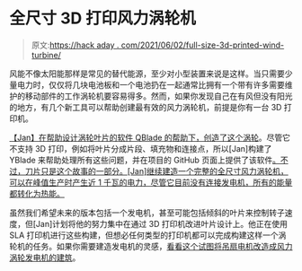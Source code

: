 # 全尺寸 3D 打印风力涡轮机

> 原文:[https://hack aday . com/2021/06/02/full-size-3d-printed-wind-turbine/](https://hackaday.com/2021/06/02/full-size-3d-printed-wind-turbine/)

风能不像太阳能那样是常见的替代能源，至少对小型装置来说是这样。当只需要少量电力时，仅仅将几块电池板和一个电池扔在一起通常比拥有一个带有许多需要维护的移动部件的工作涡轮机要容易得多。然而，如果你发现自己在有风但没有阳光的地方，有几个新工具可以帮助创建最有效的风力涡轮机，前提是你有一台 3D 打印机。

[【Jan】在帮助设计涡轮叶片的软件 QBlade 的帮助下，创造了这个涡轮](https://blog.honzamrazek.cz/2021/06/i-designed-and-3d-printed-a-full-scale-wind-turbine-on-an-sla-printer/)。尽管它不支持 3D 打印，例如将叶片分成片段、填充物和连接点，所以[Jan]构建了 YBlade 来帮助处理所有这些问题，并在项目的 GitHub 页面上提供了该软件[。不过，刀片只是这个故事的一部分。[Jan]继续建造一个完整的全尺寸风力涡轮机，可以在峰值生产时产生近 1 千瓦的电力，尽管它目前没有连接发电机，所有的能量都转化为热能。](https://github.com/yaqwsx/YBlade)

虽然我们希望未来的版本包括一个发电机，甚至可能包括倾斜的叶片来控制转子速度，但[Jan]计划将他的努力集中在通过 3D 打印机改进叶片设计上。他正在使用 SLA 打印机进行这些构建，但想必任何类型的打印机都可以完成构建这样一个涡轮机的任务。如果你需要建造发电机的灵感，[看看这个试图将吊扇电机改造成风力涡轮发电机的建筑](https://hackaday.com/2019/06/30/turn-a-ceiling-fan-into-a-wind-turbine-almost/)。